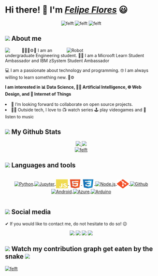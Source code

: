 <h1>Hi there! 👋 I'm  <a href="https://www.linkedin.com/in/felipe-florest/"><i>Felipe Flores</i></a> 😃️</h1>

<div align="center">
  <p align="center" href="https://github.com/felft"> 
    <img src="https://komarev.com/ghpvc/?username=felft&label=Profile%20views&color=0e75b6&style=flat&color=green" alt="felft"/> 
    <img src="https://img.shields.io/github/followers/felft.svg?style=flat&logo=github&label=Follow&maxAge=2592000&color=orange" alt="felft"/> 
    <img src="https://img.shields.io/twitter/follow/felipflorest?color=blue&label=Follow&logo=twitter&style=flat" alt="felft"/>   
  </p>
</div>
  

<div>
  <h2> <img src="https://c.tenor.com/b-6uXPvnQREAAAAi/item-box-mario-kart.gif" width=25px/> About me </h2>
  <img align="right" width=300px alt="Robot" src="https://c.tenor.com/E1Pzp4XyLvMAAAAi/technologist-technologists.gif"/>
  <img src="https://media4.giphy.com/media/LrMBxuVKqDHCOJ79fP/giphy.gif?cid=ecf05e47wjry0t76ho0lwpqqrmgxjbigsfbv95j8um8hsvhw&rid=giphy.gif&ct=s" width=55px align="left"/>
  <p> 👩‍🔧🔧⚙️🚀 I am an undergraduate Engineering student. 👨‍🎓 I am a Microoft Learn Student Ambassador and IBM zSystem Student Ambassador </p>
  <p> 💻 I am a passionate about technology and programming. 🤓 I am always willing to learn something new. <span> 🧑⚙️ </span></p>
  <b> I am interested in 📊 Data Science, 🧠🤖 Artificial Intelligence, 🌐 Web Design, and 🦾 Internet of Things</b>
  <br>
  <br>
  <!--
  <ul>
    <li>🌱 I’m currently learning: </li>
    <ul>
      <li> Java </li>
      <li> React js </li>
    </ul>
-->
    <li>👯 I’m looking forward to collaborate on open source projects.</li>
    <li>🧘‍♂️ Outside tech, I love to 📺 watch series 🕹️ play videogames and 🎵 listen to music  </li>
  </ul>
</div>
<!--
<p align="left"> <a href="https://github.com/ryo-ma/github-profile-trophy"><img src="https://github-profile-trophy.vercel.app/?username=felft" alt="felft" /></a> </p>
-->

<h2> <img src="https://c.tenor.com/hxHmbBGAThcAAAAi/question.gif" width=15px/> My Github Stats </h2>

<div align ="center">
  <a href="https://github.com/felft">
    <img height="150em" src="https://github-readme-stats.vercel.app/api?username=felft&count_private=true&include_all_commits=true&show_icons=true&theme=dark&hide_border=false&show_owner=true"/>
    <img height="150em" src="https://github-readme-stats.vercel.app/api/top-langs/?username=felft&theme=dark&hide_border=false&&layout=compact"/>
  </a>
</div>

  <div align="center">
    <a href="https://github.com/felft">
      <img height="150em" align="center" src="https://github-readme-streak-stats.herokuapp.com/?user=felft&theme=dark" alt="felft" /></p></p>
    </a>
  </div>
 
<h2><img src="https://c.tenor.com/9LLhY-WtfbcAAAAi/afas-software-afas.gif" width=25px/> Languages and tools </h2>
<div align="center" valign="top"><br>
  <a href="https://www.python.org/" target="_blank" rel="noreferrer">
    <img align="center" alt="Python" height="30" width="40" src="https://cdn.jsdelivr.net/gh/devicons/devicon/icons/python/python-original.svg">
  </a>
  <a href="https://jupyter.org/" target="_blank" rel="noreferrer">
    <img align="center" alt="Jupyter" width="40" height="30" src="https://cdn.jsdelivr.net/gh/devicons/devicon/icons/jupyter/jupyter-original-wordmark.svg" />
  </a>
 <!-- 
 <img align="center" alt="React" height="30" width="40" src="https://raw.githubusercontent.com/devicons/devicon/master/icons/react/react-original.svg">
  <img align="center" alt="Redux" height="30" width="40" src="https://raw.githubusercontent.com/devicons/devicon/master/icons/redux/redux-original.svg">
-->
  <a href="https://www.javascript.com/" target="_blank" rel="noreferrer">
    <img align="center" alt="JavaScript" height="30" width="40" src="https://raw.githubusercontent.com/devicons/devicon/master/icons/javascript/javascript-plain.svg">
  </a>
  <!-- <img align="center" alt="Js" height="30" width="40" src="https://raw.githubusercontent.com/devicons/devicon/master/icons/typescript/typescript-plain.svg"> -->
  <a href="https://www.w3.org/html/" target="_blank" rel="noreferrer">
    <img align="center" alt="HTML" height="30" width="40" src="https://raw.githubusercontent.com/devicons/devicon/master/icons/html5/html5-original.svg">
  </a>
  <a href="https://www.w3schools.com/css/" target="_blank" rel="noreferrer">
    <img align="center" alt="CSS" height="30" width="40" src="https://raw.githubusercontent.com/devicons/devicon/master/icons/css3/css3-original.svg">
  </a>
  <a href="https://nodejs.org" target="_blank" rel="noreferrer">
    <img align="center" alt="Node.js" height="30" width="40" src="https://cdn.worldvectorlogo.com/logos/nodejs-icon.svg">
  </a>
  <!--<img align="center" alt="Wa-Jest" height="30" width="40" src="https://cdn.jsdelivr.net/gh/devicons/devicon/icons/jest/jest-plain.svg"> -->
  <a href="https://git-scm.com/" target="_blank" rel="noreferrer">
    <img align="center" alt="Git" height="30" width="40" src="https://raw.githubusercontent.com/devicons/devicon/master/icons/git/git-original.svg">
  </a>
  <a href="https://github.com/" target="_blank" rel="noreferrer">
    <img align="center" alt="Github" height="35" width="35" src="https://cdn.iconscout.com/icon/free/png-512/github-153-675523.png">
  </a>
    <!--   <img align="center" alt="github" height="30" width="40" src="https://raw.githubusercontent.com/devicons/devicon/master/icons/github/github-original.svg"> 
  <img align="center" alt="linux" height="30" width="40" src="https://raw.githubusercontent.com/devicons/devicon/master/icons/linux/linux-original.svg"> -->
  <a href="https://developer.android.com" target="_blank" rel="noreferrer">
    <img align="center" alt="Android" width="40" height="30" src="https://cdn.jsdelivr.net/gh/devicons/devicon/icons/android/android-plain.svg" />
  </a>
  <!-- <img align="center" alt="arduino" width="40" height="30" src="https://cdn.worldvectorlogo.com/logos/arduino-1.svg"/> -->
  <a href="https://azure.microsoft.com/en-in/" target="_blank" rel="noreferrer">
    <img align="center" alt="Azure" width="40" height="30" src="https://cdn.jsdelivr.net/gh/devicons/devicon/icons/azure/azure-original.svg" />
  </a>
  <a href="https://www.arduino.cc/" target="_blank" rel="noreferrer">
    <img align="center" alt="Arduino" width="40" height="30" src="https://cdn.jsdelivr.net/gh/devicons/devicon/icons/arduino/arduino-original.svg" />
  </a>
</div><br>

<h2> <img src="https://c.tenor.com/s6c_dD6n6CYAAAAi/microsoft-microsoft-windows.gif" width=25px/> Social media </h2>
  
  <p>✔ If you would like to contact me, do not hesitate to do so! 😉️
</div>

<div align="center">
  <a href="https://www.instagram.com/felipflorest/" target="_blank"><img src="https://img.shields.io/badge/-Instagram-%23E4405F?style=for-the-badge&logo=instagram&logoColor=white" target="_blank"></a>
  <a href="https://www.linkedin.com/in/felipe-florest/" target="_blank"><img src="https://img.shields.io/badge/-LinkedIn-%230077B5?style=for-the-badge&logo=linkedin&logoColor=white" target="_blank"></a> 
  <a href="mailto:felfts@gmail.com"><img src="https://img.shields.io/badge/-Gmail-%23333?style=for-the-badge&logo=gmail&logoColor=white&color=red" target="_blank"></a>
  <a href="https://twitter.com/FelipFloresT"><img src="https://img.shields.io/badge/-Twitter-%1DA1F2?style=for-the-badge&logo=twitter&logoColor=white&color=1DA1F2" target="_blank"></a>
</div>


<h2><img src="https://c.tenor.com/kALaOTg9xiYAAAAi/cube-square.gif" width=25px/>  Watch my contribution graph get eaten by the snake <img src="https://c.tenor.com/AFB6UUnsEZIAAAAi/dm4uz3-foekoe.gif" width=25px/> </h2>

<div align="ce width=25px/> nter">
   <a href="https://github.com/felft">
     <img align="center" src="https://github.com/felft/felft/blob/output/github-contribution-grid-snake.svg" alt="felft" /></p></p>
 </div>


<!--

## Hi there 👋


<p align="left"> <img src="https://komarev.com/ghpvc/?username=felft&label=Profile%20views&color=0e75b6&style=flat&color=green" alt="felft" /> </p>


Para cuando tengas mejores estadisticas
<p align="left"> <a href="https://github.com/ryo-ma/github-profile-trophy"><img src="https://github-profile-trophy.vercel.app/?username=felft" alt="felft" /></a> </p>
<p align="left"> <a href="https://twitter.com/FelipeFloresT" target="blank"><img src="https://img.shields.io/twitter/follow/felft?logo=twitter&style=for-the-badge" alt="FelipeFloresT" /></a> </p>




- 🔭 I’m currently working on checking Python code
- 🌱 I’m currently learning a little of everything
- 🤔 I’m looking for help with managing my time
- 💬 Ask me about something that I might not know
- 😄 Pronouns: he/him
- ⚡ Fun fact: I'm not an expert playing any games

### 📫 Connect with me:

[<img align="left" alt="Felipe Flores | LinkedIn" width="40px" src="https://quivervision.com/images/linkedin_square_color-512.png" />](https://www.linkedin.com/in/felipe-florest)
[<img align="left" alt="Felipe Flores | Twitter" width="40px" src="https://logodownload.org/wp-content/uploads/2014/09/twitter-logo-3.png" />](https://twitter.com/FelipeFloresT)
[<img align="left" alt="Felipe Flores | Instagram" width="42px" src="http://assets.stickpng.com/images/580b57fcd9996e24bc43c521.png" />](https://www.instagram.com/felipeflorests/) 

<br />
<br />
<br />
<br />

<p align="left">
<p><img align="left" src="https://github-readme-stats.vercel.app/api/top-langs?username=felft&show_icons=true&locale=en&layout=compact" alt="felft" /></p>
<p>&nbsp;<img align="center" src="https://github-readme-stats.vercel.app/api?username=felft&show_icons=true&locale=en" alt="Felipe's Github Stats" /></p>

<p><img align="center" src="https://github-readme-streak-stats.herokuapp.com/?user=felft&" alt="felft" /></p></p>



### I'm listening too:

[![spotify-github-profile](https://spotify-github-profile.vercel.app/api/view?uid=22a52oj3e5hnylnh2ua2e6loy&cover_image=true&theme=novatorem&bar_color=24b6f5&bar_color_cover=false)](https://github.com/kittinan/spotify-github-profile)


**FelFT/FelFT** is a ✨ _special_ ✨ repository because its `README.md` (this file) appears on your GitHub profile.

Here are some ideas to get you started:

- 🔭 I’m currently working on ...
- 🌱 I’m currently learning ...
- 👯 I’m looking to collaborate on ...
- 🤔 I’m looking for help with ...
- 💬 Ask me about ...
- 📫 How to reach me: ...
- 😄 Pronouns: ...
- ⚡ Fun fact: ...

<img align="left" alt="Android Studio" width="40px" src="https://1.bp.blogspot.com/-LgTa-xDiknI/X4EflN56boI/AAAAAAAAPuk/24YyKnqiGkwRS9-_9suPKkfsAwO4wHYEgCLcBGAsYHQ/s0/image9.png" />
<img align="left" alt="Arduino" width="30px" src="https://upload.wikimedia.org/wikipedia/commons/thumb/e/e0/ArduinoLogo_%C2%AE.svg/800px-ArduinoLogo_%C2%AE.svg.png" />

<img align="left" alt="Felipe's Github Stats" src="https://github-readme-stats.vercel.app/api/top-langs/?username=FelFT&show_icons=true&hide_border=true&bg_color=00000000&text_color=3498db" />


-->

